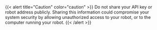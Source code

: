 {{< alert title="Caution" color="caution" >}}
Do not share your API key or robot address publicly.
Sharing this information could compromise your system security by allowing unauthorized access to your robot, or to the computer running your robot.
{{< /alert >}}
